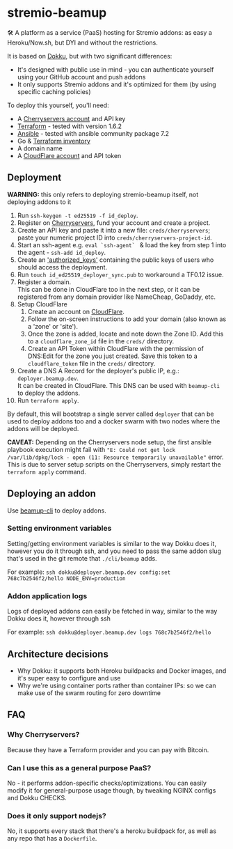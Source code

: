 # stremio-beamup
🛠️ A platform as a service (PaaS) hosting for Stremio addons: as easy a Heroku/Now.sh, but DYI and without the restrictions.

It is based on [Dokku](https://github.com/dokku/dokku), but with two significant differences:
* It's designed with public use in mind - you can authenticate yourself using your GitHub account and push addons
* It only supports Stremio addons and it's optimized for them (by using specific caching policies)


To deploy this yourself, you'll need:

* A [Cherryservers account](https://portal.cherryservers.com/#/register) and API key
* [Terraform](https://www.terraform.io/downloads.html) - tested with version 1.6.2
* [Ansible](https://docs.ansible.com/ansible/latest/installation_guide/intro_installation.html) - tested with ansible community package 7.2
* Go & [Terraform inventory](https://github.com/adammck/terraform-inventory)
* A domain name
* A [CloudFlare account](https://www.cloudflare.com/) and API token

## Deployment

**WARNING:** this only refers to deploying stremio-beamup itself, not deploying addons to it


1. Run `ssh-keygen -t ed25519 -f id_deploy`.
2. Register on [Cherryservers](https://cherryservers.com), fund your account and create a project.
3. Create an API key and paste it into a new file: `creds/cherryservers`; paste your numeric project ID into `creds/cherryservers-project-id`.
4. Start an ssh-agent e.g. ``eval `ssh-agent` `` & load the key from step 1 into the agent - `ssh-add id_deploy`.
5. Create an ['authorized_keys'](https://www.ssh.com/ssh/authorized_keys/) containing the public keys of users who should access the deployment.
6. Run `touch id_ed25519_deployer_sync.pub` to workaround a TF0.12 issue.
7. Register a domain.  
This can be done in CloudFlare too in the next step, or it can be registered from any domain provider like NameCheap, GoDaddy, etc.
8. Setup CloudFlare
    1. Create an account on [CloudFlare](https://www.cloudflare.com).
    2. Follow the on-screen instructions to add your domain (also known as a 'zone' or 'site').
    3. Once the zone is added, locate and note down the Zone ID. Add this to a `cloudflare_zone_id` file in the `creds/` directory.
    4. Create an API Token within CloudFlare with the permission of DNS:Edit for the zone you just created. Save this token to a `cloudflare_token` file in the `creds/` directory.
9. Create a DNS A Record for the deployer's public IP, e.g.: `deployer.beamup.dev`.  
It can be created in CloudFlare. This DNS can be used with `beamup-cli` to deploy the addons.
10. Run `terraform apply`.

By default, this will bootstrap a single server called `deployer` that can be used to deploy addons too and a docker swarm with two nodes where the addons will be deployed.

**CAVEAT:** Depending on the Cherryservers node setup, the first ansible playbook execution might fail with `"E: Could not get lock /var/lib/dpkg/lock - open (11: Resource temporarily unavailable"` error. This is due to server setup scripts on the Cherryservers, simply restart the `terraform apply` command.

## Deploying an addon

Use [beamup-cli](https://github.com/Stremio/stremio-beamup-cli) to deploy addons.

### Setting environment variables
Setting/getting environment variables is similar to the way Dokku does it, however you do it through ssh, and you need to pass the same addon slug that's used in the git remote that `./cli/beamup` adds.

For example: `ssh dokku@deployer.beamup.dev config:set 768c7b2546f2/hello NODE_ENV=production`

### Addon application logs
Logs of deployed addons can easily be fetched in way, similar to the way Dokku does it, however through ssh

For example: `ssh dokku@deployer.beamup.dev logs 768c7b2546f2/hello`

## Architecture decisions

* Why Dokku: it supports both Heroku buildpacks and Docker images, and it's super easy to configure and use
* Why we're using container ports rather than container IPs: so we can make use of the swarm routing for zero downtime

## FAQ

### Why Cherryservers?
Because they have a Terraform provider and you can pay with Bitcoin.

### Can I use this as a general purpose PaaS?
No - it performs addon-specific checks/optimizations. You can easily modify it for general-purpose usage though, by tweaking NGINX configs and Dokku CHECKS.

### Does it only support nodejs?
No, it supports every stack that there's a heroku buildpack for, as well as any repo that has a `Dockerfile`.
